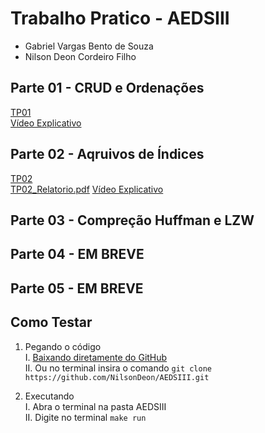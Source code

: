 # Trabalho Pratico - AEDSIII

* Gabriel Vargas Bento de Souza
* Nilson Deon Cordeiro Filho

## Parte 01 - CRUD e Ordenações

[TP01](https://github.com/NilsonDeon/AEDSIII/archive/refs/tags/v1.0.0.zip) <br>
[Vídeo Explicativo](https://youtu.be/kb8gb98yIVY)

## Parte 02 - Aqruivos de Índices

[TP02]() <br>
[TP02_Relatorio.pdf]()
[Vídeo Explicativo]()

## Parte 03 - Compreção Huffman e LZW

## Parte 04 - EM BREVE

## Parte 05 - EM BREVE

## Como Testar

1. Pegando o código<br>
  I. [Baixando diretamente do GitHub](https://github.com/NilsonDeon/AEDSIII/archive/refs/heads/main.zip)<br>
  II. Ou no terminal insira o comando `git clone https://github.com/NilsonDeon/AEDSIII.git`
    
2. Executando<br>
  I. Abra o terminal na pasta AEDSIII<br>
  II. Digite no terminal `make run`






